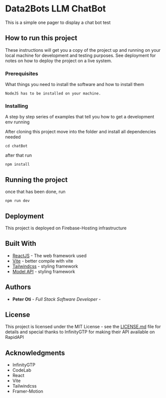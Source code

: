 # Data2Bots LLM ChatBot

This is a simple one pager to display a chat bot test

## How to run this project

These instructions will get you a copy of the project up and running on your local machine for development and testing purposes. See deployment for notes on how to deploy the project on a live system.

### Prerequisites

What things you need to install the software and how to install them

```
NodeJS has to be installed on your machine.
```

### Installing

A step by step series of examples that tell you how to get a development env running

After cloning this project move into the folder and install all dependencies needed

```
cd chatBot
```

after that run

```
npm install
```

## Running the project

once that has been done, run

```
npm run dev
```

## Deployment

This project is deployed on Firebase-Hosting infrastructure

## Built With

- [ReactJS](https://react.dev) - The web framework used
- [Vite](https://vite.dev/) - better compile with vite
- [Tailwindcss](https://tailwindcss.com/) - styling framework
- [Model API](https://rapidapi.com/) - styling framework

## Authors

- **Peter Oti** - _Full Stack Software Developer_ -

## License

This project is licensed under the MIT License - see the [LICENSE.md](LICENSE.md) file for details and special thanks to InfinityGTP for making their API available on RapidAPI

## Acknowledgments

- InfinityGTP
- CodeLab
- React
- Vite
- Tailwindcss
- Framer-Motion
